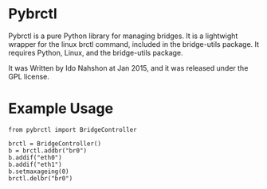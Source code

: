 # Pybrctl

Pybrctl is a pure Python library for managing bridges. It is a lightwight wrapper for the linux brctl command, included in the bridge-utils package.
It requires Python, Linux, and the bridge-utils package.

It was Written by Ido Nahshon at Jan 2015, and it was released under the GPL license.

# Example Usage

```
from pybrctl import BridgeController

brctl = BridgeController()
b = brctl.addbr("br0")
b.addif("eth0")
b.addif("eth1")
b.setmaxageing(0)
brctl.delbr("br0")
```
